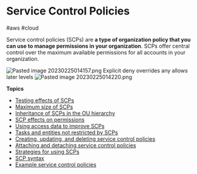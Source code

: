 # Service Control Policies
#aws #cloud 

Service control policies (SCPs) are **a type of organization policy that you can use to manage permissions in your organization**. SCPs offer central control over the maximum available permissions for all accounts in your organization.

![Pasted image 20230225014157.png](Pasted%20image%2020230225014157.png)
Explicit deny overrides any allows later levels
![Pasted image 20230225014220.png](Pasted%20image%2020230225014220.png)



**Topics**
-   [Testing effects of SCPs](https://docs.aws.amazon.com/organizations/latest/userguide/orgs_manage_policies_scps.html#scp-warning-testing-effect)
-   [Maximum size of SCPs](https://docs.aws.amazon.com/organizations/latest/userguide/orgs_manage_policies_scps.html#scp-size-limit)
-   [Inheritance of SCPs in the OU hierarchy](https://docs.aws.amazon.com/organizations/latest/userguide/orgs_manage_policies_scps.html#scp-about-inheritance)
-   [SCP effects on permissions](https://docs.aws.amazon.com/organizations/latest/userguide/orgs_manage_policies_scps.html#scp-effects-on-permissions)
-   [Using access data to improve SCPs](https://docs.aws.amazon.com/organizations/latest/userguide/orgs_manage_policies_scps.html#data-from-iam)
-   [Tasks and entities not restricted by SCPs](https://docs.aws.amazon.com/organizations/latest/userguide/orgs_manage_policies_scps.html#not-restricted-by-scp)
-   [Creating, updating, and deleting service control policies](https://docs.aws.amazon.com/organizations/latest/userguide/orgs_manage_policies_scps_create.html)
-   [Attaching and detaching service control policies](https://docs.aws.amazon.com/organizations/latest/userguide/orgs_manage_policies_scps_attach.html)
-   [Strategies for using SCPs](https://docs.aws.amazon.com/organizations/latest/userguide/orgs_manage_policies_scps_strategies.html)
-   [SCP syntax](https://docs.aws.amazon.com/organizations/latest/userguide/orgs_manage_policies_scps_syntax.html)
-   [Example service control policies](https://docs.aws.amazon.com/organizations/latest/userguide/orgs_manage_policies_scps_examples.html)